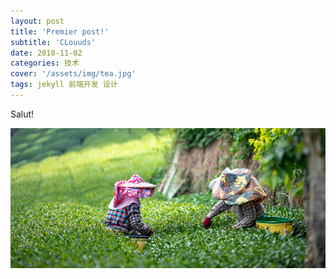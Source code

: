 ```yaml
---
layout: post
title: 'Premier post!'
subtitle: 'CLouuds'
date: 2018-11-02
categories: 技术
cover: '/assets/img/tea.jpg'
tags: jekyll 前端开发 设计
---
```


Salut!

![My helpful screenshot](/assets/img/tea.jpg)
